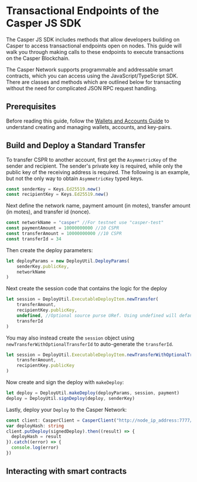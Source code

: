 # Transactional Endpoints of the Casper JS SDK

The Casper JS SDK includes methods that allow developers building on Casper to access transactional endpoints open on nodes. This guide will walk you through making calls to these endpoints to execute transactions on the Casper Blockchain.

The Casper Network supports programmable and addressable smart contracts, which you can access using the JavaScript/TypeScript SDK. There are classes and methods which are outlined below for transacting without the need for complicated JSON RPC request handling.

## Prerequisites

Before reading this guide, follow the [Wallets and Accounts Guide]() to understand creating and managing wallets, accounts, and key-pairs.

## Build and Deploy a Standard Transfer

To transfer CSPR to another account, first get the `AsymmetricKey` of the sender and recipient. The sender's private key is required, while only the public key of the receiving address is required. The following is an example, but not the only way to obtain `AsymmetricKey` typed keys.

```typescript
const senderKey = Keys.Ed25519.new()
const recipientKey = Keys.Ed25519.new()
```

Next define the network name, payment amount (in motes), transfer amount (in motes), and transfer id (nonce).

```typescript
const networkName = "casper" //For testnet use "casper-test"
const paymentAmount = 10000000000 //10 CSPR
const transferAmount = 10000000000 //10 CSPR
const transferId = 34
```

Then create the deploy parameters:

```typescript
let deployParams = new DeployUtil.DeployParams(
    senderKey.publicKey,
    networkName
)
```

Next create the session code that contains the logic for the deploy

```typescript
let session = DeployUtil.ExecutableDeployItem.newTransfer(
    transferAmount,
    recipientKey.publicKey,
    undefined, //Optional source purse URef. Using undefined will default to the account making the request.
    transferId
)
```

You may also instead create the `session` object using `newTransferWithOptionalTransferId` to auto-generate the `transferId`.

```typescript
let session = DeployUtil.ExecutableDeployItem.newTransferWithOptionalTransferId(
    transferAmount,
    recipientKey.publicKey
)
```

Now create and sign the deploy with `makeDeploy`:

```typescript
let deploy = DeployUtil.makeDeploy(deployParams, session, payment)
deploy = DeployUtil.signDeploy(deploy, senderKey)
```

Lastly, deploy your `Deploy` to the Casper Network:

```typescript
const client: CasperClient = CasperClient("http://node_ip_address:7777/rpc")
var deployHash: string
client.putDeploy(signedDeploy).then((result) => {
  deployHash = result
}).catch((error) => {
  console.log(error)
})
```

## Interacting with smart contracts

